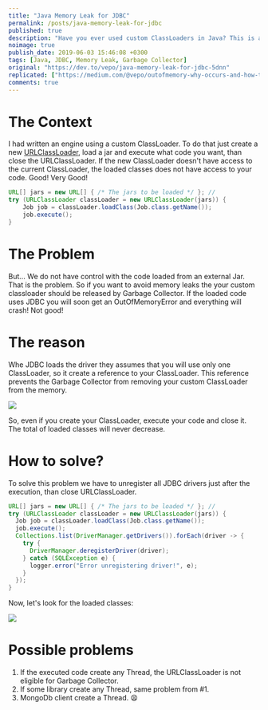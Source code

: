 ```yaml
---
title: "Java Memory Leak for JDBC"
permalink: /posts/java-memory-leak-for-jdbc
published: true
description: "Have you ever used custom ClassLoaders in Java? This is a troubleshooting for whom is using it."
noimage: true
publish_date: 2019-06-03 15:46:08 +0300
tags: [Java, JDBC, Memory Leak, Garbage Collector]
original: "https://dev.to/vepo/java-memory-leak-for-jdbc-5dnn"
replicated: ["https://medium.com/@vepo/outofmemory-why-occurs-and-how-to-fix-it-c28a7fa16690"]
comments: true
---
```


# The Context

I had written an engine using a custom ClassLoader. To do that just create a new [URLClassLoader](https://docs.oracle.com/javase/7/docs/api/java/net/URLClassLoader.html), load a jar and execute what code you want, than close the URLClassLoader. If the new ClassLoader doesn't have access to the current ClassLoader, the loaded classes does not have access to your code. Good! Very Good!

```java
URL[] jars = new URL[] { /* The jars to be loaded */ }; //
try (URLClassLoader classLoader = new URLClassLoader(jars)) {
    Job job = classLoader.loadClass(Job.class.getName());
    job.execute();
}
```


# The Problem 

But... We do not have control with the code loaded from an external Jar. That is the problem. So if you want to avoid memory leaks the your custom classloader should be released by Garbage Collector. If the loaded code uses JDBC you will soon get an OutOfMemoryError and everything will crash! Not good!

# The reason
Whe JDBC loads the driver they assumes that you will use only one ClassLoader, so  it create a reference to your ClassLoader. This reference prevents the Garbage Collector from removing your custom ClassLoader from the memory.

![](https://thepracticaldev.s3.amazonaws.com/i/789mmfr2dkp8ezgm2p91.png)

So, even if you create your ClassLoader, execute your code and close it. The total of loaded classes will never decrease.

# How to solve?

To solve this problem we have to unregister all JDBC drivers just after the execution, than close URLClassLoader.

```java
URL[] jars = new URL[] { /* The jars to be loaded */ }; //
try (URLClassLoader classLoader = new URLClassLoader(jars)) {
  Job job = classLoader.loadClass(Job.class.getName());
  job.execute();
  Collections.list(DriverManager.getDrivers()).forEach(driver -> {
    try {
      DriverManager.deregisterDriver(driver);
    } catch (SQLException e) {
      logger.error("Error unregistering driver!", e);
    }
  });
} 
```

Now, let's look for the loaded classes:

![](https://thepracticaldev.s3.amazonaws.com/i/xzaa7ftdokc0078tg9n5.png)

# Possible problems

1. If the executed code create any Thread, the URLClassLoader is not eligible for Garbage Collector.
2. If some library create any Thread, same problem from #1.
3. MongoDb client create a Thread. 😫